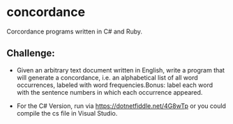 # concordance
Corcordance programs written in C# and Ruby.

## Challenge:
* Given an arbitrary text document written in English, write a program that will generate a concordance, i.e. an alphabetical list of all word occurrences, labeled with word frequencies.Bonus: label each word with the sentence numbers in which each occurrence appeared.

* For the C# Version, run via https://dotnetfiddle.net/4G8wTp or you could compile the cs file in Visual Studio.
